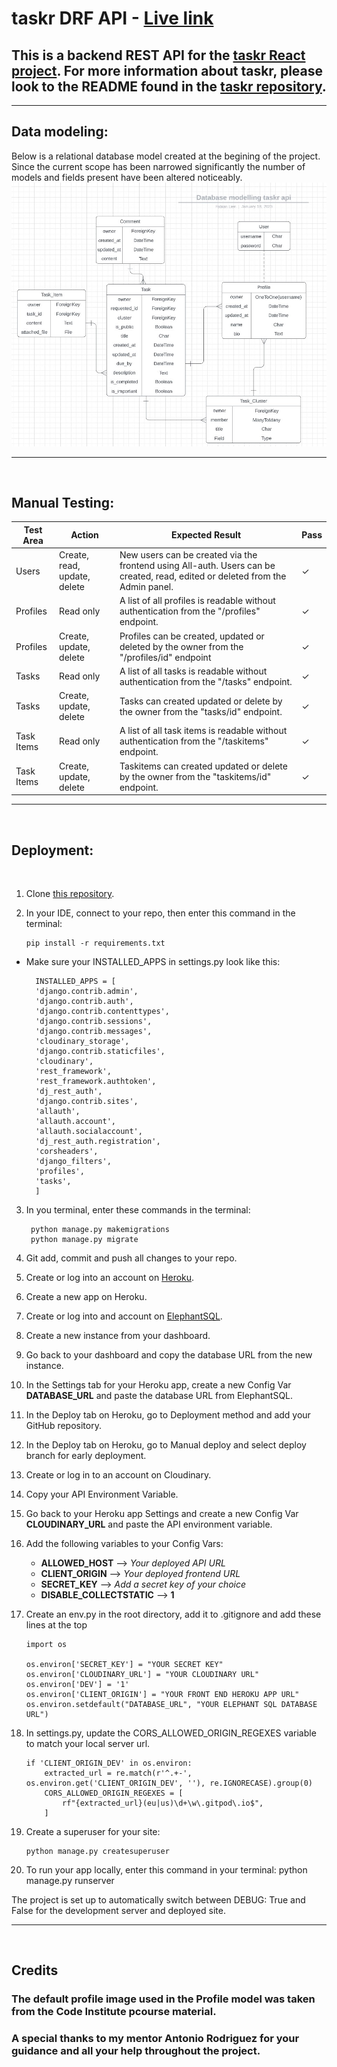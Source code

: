 # taskr DRF API - [Live link](https://taskr-api.herokuapp.com/)

## This is a backend REST API for the [taskr React project](https://taskr-react.herokuapp.com/). For more information about taskr, please look to the README found in the  [taskr repository](https://github.com/fabianlien/taskr).

<hr>

## Data modeling:
Below is a relational database model created at the begining of the project. Since the current scope has been narrowed significantly the number of models and fields present have been altered noticeably.
![screenshot of the database model from lucidcharts](assets/images/Screenshot_db_model.jpg)

<hr>
<br>

## Manual Testing:

| Test Area  | Action                        | Expected Result                                                       | Pass |
| ---------- | ----------------------------- | --------------------------- | ---------------------------------------------- |
| Users      | Create, read, update, delete  | New users can be created via the frontend using All-auth. Users can be created, read, edited or deleted from the Admin panel.| ✓   |
| Profiles   | Read only                     | A list of all profiles is readable without authentication from the "/profiles" endpoint. | ✓    |
| Profiles   | Create, update, delete        | Profiles can be created, updated or deleted by the owner from the "/profiles/id" endpoint  | ✓    |
| Tasks      | Read only                     | A list of all tasks is readable without authentication from the "/tasks" endpoint.  | ✓    |
| Tasks      | Create, update, delete        | Tasks can created updated or delete by the owner from the "tasks/id" endpoint. | ✓    |
| Task Items | Read only                     | A list of all task items is readable without authentication from the "/taskitems" endpoint.  | ✓    |
| Task Items | Create, update, delete        | Taskitems can created updated or delete by the owner from the "taskitems/id" endpoint. | ✓    |

<hr>
<br>

## Deployment:

<br>

1.  Clone [this repository](https://github.com/fabianlien/taskr-api).
2.  In your IDE, connect to your repo, then enter this command in the terminal:
        
        pip install -r requirements.txt

- Make sure your INSTALLED_APPS in settings.py look like this:

        INSTALLED_APPS = [
        'django.contrib.admin',
        'django.contrib.auth',
        'django.contrib.contenttypes',
        'django.contrib.sessions',
        'django.contrib.messages',
        'cloudinary_storage',
        'django.contrib.staticfiles',
        'cloudinary',
        'rest_framework',
        'rest_framework.authtoken',
        'dj_rest_auth',
        'django.contrib.sites',
        'allauth',
        'allauth.account',
        'allauth.socialaccount',
        'dj_rest_auth.registration',
        'corsheaders',
        'django_filters',
        'profiles',
        'tasks',
        ]

3. In you terminal, enter these commands in the terminal:

        python manage.py makemigrations
        python manage.py migrate

4.  Git add, commit and push all changes to your repo.
5.  Create or log into an account on [Heroku](https://www.heroku.com/home).
6.  Create a new app on Heroku.
7.  Create or log into and account on [ElephantSQL](https://www.elephantsql.com).
8.  Create a new instance from your dashboard.
9.  Go back to your dashboard and copy the database URL from the new instance.
10. In the Settings tab for your Heroku app, create a new Config Var **DATABASE_URL** and paste the database URL from ElephantSQL.
11.  In the Deploy tab on Heroku, go to Deployment method and add your GitHub repository.
12.  In the Deploy tab on Heroku, go to Manual deploy and select deploy branch for early deployment.
13. Create or log in to an account on Cloudinary.
14. Copy your API Environment Variable.
15. Go back to your Heroku app Settings and create a new Config Var **CLOUDINARY_URL** and paste the API environment variable.
16. Add the following variables to your Config Vars:
    - **ALLOWED_HOST** --> *Your deployed API URL*
    - **CLIENT_ORIGIN** --> *Your deployed frontend URL*
    - **SECRET_KEY** --> *Add a secret key of your choice*
    - **DISABLE_COLLECTSTATIC** --> **1**
14. Create an env.py in the root directory, add it to .gitignore and add these lines at the top

        import os

        os.environ['SECRET_KEY'] = "YOUR SECRET KEY"
        os.environ['CLOUDINARY_URL'] = "YOUR CLOUDINARY URL"
        os.environ['DEV'] = '1'
        os.environ['CLIENT_ORIGIN'] = "YOUR FRONT END HEROKU APP URL"
        os.environ.setdefault("DATABASE_URL", "YOUR ELEPHANT SQL DATABASE URL")

15. In settings.py, update the CORS_ALLOWED_ORIGIN_REGEXES variable to match your local server url.

        if 'CLIENT_ORIGIN_DEV' in os.environ:
            extracted_url = re.match(r'^.+-', os.environ.get('CLIENT_ORIGIN_DEV', ''), re.IGNORECASE).group(0)
            CORS_ALLOWED_ORIGIN_REGEXES = [
                rf"{extracted_url}(eu|us)\d+\w\.gitpod\.io$",
            ]

16. Create a superuser for your site:

        python manage.py createsuperuser

17. To run your app locally, enter this command in your terminal:
        python manage.py runserver
    
The project is set up to automatically switch between DEBUG: True and False for the development server and deployed site.

<hr>
<br>

## Credits

### The default profile image used in the Profile model was taken from the Code Institute pcourse material.  

### A special thanks to my mentor Antonio Rodriguez for your guidance and all your help throughout the project.